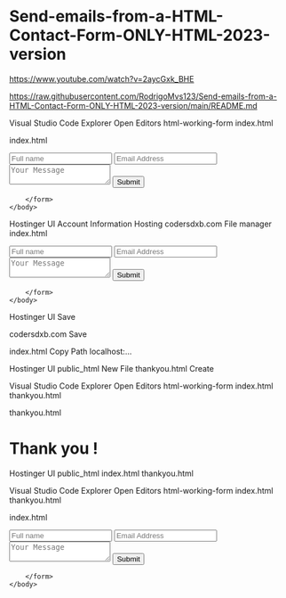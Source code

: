 # Send-emails-from-a-HTML-Contact-Form-ONLY-HTML-2023-version

https://www.youtube.com/watch?v=2aycGxk_BHE 

https://raw.githubusercontent.com/RodrigoMvs123/Send-emails-from-a-HTML-Contact-Form-ONLY-HTML-2023-version/main/README.md

Visual Studio Code
Explorer
Open Editors
html-working-form
index.html

index.html
<!DOCTYPE html>
<html lang="en">
    <head>
        <meta charset="UTF-8">
        <meta name="viewport" content="width=device-width, initial-scale=1.0">
        <title>HTML working form</title>
    </head>
    <body>
        <form 
            target="_blank" 
            action="https://formsubmit.co/rodrigomvsrodrigo@gmail.com" 
            method="POST"
        >
            <input placeholder="Full name" name="name"/>
            <input type="email" placeholder="Email Address" required name="email"/>
            <textarea placeholder="Your Message" name="message"></textarea>
	<input type="hidden" name="_captcha"  value="false"> 
            <input type="submit"/>
            
        </form>
    </body>
</html>

Hostinger UI
Account Information
Hosting
codersdxb.com
File manager
index.html
<!DOCTYPE html>
<html lang="en">
    <head>
        <meta charset="UTF-8">
        <meta name="viewport" content="width=device-width, initial-scale=1.0">
        <title>HTML working form</title>
    </head>
    <body>
        <form 
            target="_blank" 
            action="https://formsubmit.co/rodrigomvsrodrigo@gmail.com" 
            method="POST"
        >
            <input placeholder="Full name" name="name"/>
            <input type="email" placeholder="Email Address" required name="email"/>
            <textarea placeholder="Your Message" name="message"></textarea>
	<input type="hidden" name="_captcha"  value="false"> 
            <input type="submit"/>
            
        </form>
    </body>
</html>

Hostinger UI 
Save

codersdxb.com
<input type="hidden" name="_captcha"  value="false"> 
Save

index.html
Copy Path
localhost:...

Hostinger UI
public_html
New File
thankyou.html
Create

Visual Studio Code
Explorer
Open Editors
html-working-form
index.html
thankyou.html

thankyou.html
<!DOCTYPE html>
<html lang="en">
<head>
    <meta charset="UTF-8">
    <meta name="viewport" content="width=device-width, initial-scale=1.0">
    <title>Thankyou Page</title>
</head>
<body>
    <h1>Thank you !</h1>
</body>
</html>

Hostinger UI
public_html
index.html
thankyou.html

Visual Studio Code
Explorer
Open Editors
html-working-form
index.html
thankyou.html

index.html
<!DOCTYPE html>
<html lang="en">
    <head>
        <meta charset="UTF-8">
        <meta name="viewport" content="width=device-width, initial-scale=1.0">
        <title>HTML working form</title>
    </head>
    <body>
        <form 
            target="_blank" 
            action="https://formsubmit.co/rodrigomvsrodrigo@gmail.com" 
            method="POST"
        >
            <input placeholder="Full name" name="name"/>
            <input type="email" placeholder="Email Address" required name="email"/>
            <textarea placeholder="Your Message" name="message"></textarea>
            <input type="hidden" name="_captcha"  value="false"> 
            <input type="hidden" name="_next"  value="https://codersdxb.co/thanks.html">
            <input type="submit"/>
            
        </form>
    </body>
</html>


